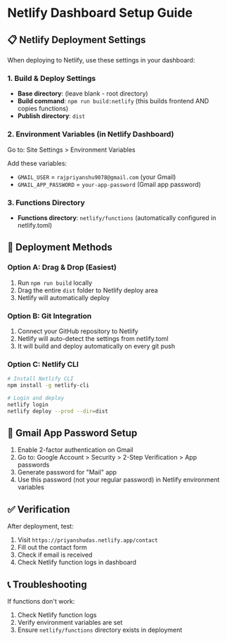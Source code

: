 # Netlify Dashboard Setup Guide

## 📋 Netlify Deployment Settings

When deploying to Netlify, use these settings in your dashboard:

### 1. Build & Deploy Settings
- **Base directory**: (leave blank - root directory)
- **Build command**: `npm run build:netlify` (this builds frontend AND copies functions)
- **Publish directory**: `dist`

### 2. Environment Variables (in Netlify Dashboard)
Go to: Site Settings > Environment Variables

Add these variables:
- `GMAIL_USER` = `rajpriyanshu9078@gmail.com` (your Gmail)
- `GMAIL_APP_PASSWORD` = `your-app-password` (Gmail app password)

### 3. Functions Directory
- **Functions directory**: `netlify/functions` (automatically configured in netlify.toml)

## 🚀 Deployment Methods

### Option A: Drag & Drop (Easiest)
1. Run `npm run build` locally
2. Drag the entire `dist` folder to Netlify deploy area
3. Netlify will automatically deploy

### Option B: Git Integration
1. Connect your GitHub repository to Netlify
2. Netlify will auto-detect the settings from netlify.toml
3. It will build and deploy automatically on every git push

### Option C: Netlify CLI
```bash
# Install Netlify CLI
npm install -g netlify-cli

# Login and deploy
netlify login
netlify deploy --prod --dir=dist
```

## 🔧 Gmail App Password Setup

1. Enable 2-factor authentication on Gmail
2. Go to: Google Account > Security > 2-Step Verification > App passwords
3. Generate password for "Mail" app
4. Use this password (not your regular password) in Netlify environment variables

## ✅ Verification

After deployment, test:
1. Visit `https://priyanshudas.netlify.app/contact`
2. Fill out the contact form
3. Check if email is received
4. Check Netlify function logs in dashboard

## 📞 Troubleshooting

If functions don't work:
1. Check Netlify function logs
2. Verify environment variables are set
3. Ensure `netlify/functions` directory exists in deployment
